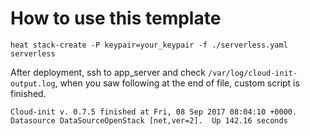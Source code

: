 
# How to use this template

```shell
heat stack-create -P keypair=your_keypair -f ./serverless.yaml serverless
```

After deployment, ssh to app_server and check `/var/log/cloud-init-output.log`, when you saw following at the end of file, custom script is finished.

```
Cloud-init v. 0.7.5 finished at Fri, 08 Sep 2017 08:04:10 +0000. Datasource DataSourceOpenStack [net,ver=2].  Up 142.16 seconds
```